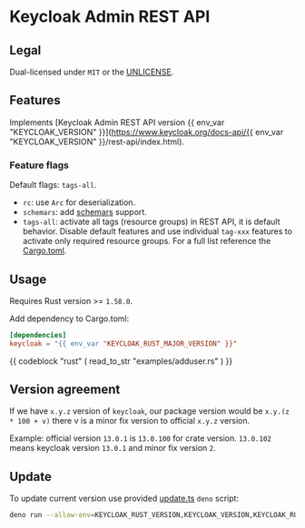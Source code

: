 # Keycloak Admin REST API

## Legal

Dual-licensed under `MIT` or the [UNLICENSE](http://unlicense.org/).

## Features

Implements [Keycloak Admin REST API version {{ env_var "KEYCLOAK_VERSION" }}](https://www.keycloak.org/docs-api/{{ env_var "KEYCLOAK_VERSION" }}/rest-api/index.html).

### Feature flags

Default flags: `tags-all`.

- `rc`: use `Arc` for deserialization.
- `schemars`: add [schemars](https://crates.io/crates/schemars) support.
- `tags-all`: activate all tags (resource groups) in REST API, it is default behavior. Disable default features and use individual `tag-xxx` features to activate only required resource groups. For a full list reference the [Cargo.toml](Cargo.toml).

## Usage

Requires Rust version >= `1.58.0`.

Add dependency to Cargo.toml:

```toml
[dependencies]
keycloak = "{{ env_var "KEYCLOAK_RUST_MAJOR_VERSION" }}"
```

{{ codeblock "rust" ( read_to_str "examples/adduser.rs" ) }}

## Version agreement

If we have `x.y.z` version of `keycloak`, our package version would be `x.y.(z * 100 + v)` there v is a minor
fix version to official `x.y.z` version.

Example: official version `13.0.1` is `13.0.100` for crate version. `13.0.102` means keycloak version `13.0.1` and minor fix version `2`.

## Update

To update current version use provided [update.ts](./update.ts) `deno` script:

```sh
deno run --allow-env=KEYCLOAK_RUST_VERSION,KEYCLOAK_VERSION,KEYCLOAK_RUST_MAJOR_VERSION --allow-read=Cargo.toml --allow-write=Cargo.toml,docs/rest-api.html,src/types.rs,src/rest/generated_rest.rs --allow-net=keycloak.org,www.keycloak.org --allow-run=cargo,docker,gh,git,handlebars-magic update.ts
```
